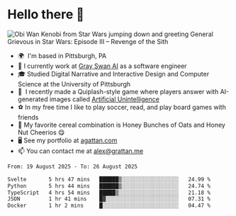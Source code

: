 <!--
**GameDog9988/GameDog9988** is a ✨ _special_ ✨ repository because its `README.md` (this file) appears on your GitHub profile.

Here are some ideas to get you started:

- 🔭 I’m currently working on ...
- 🌱 I’m currently learning ...
- 👯 I’m looking to collaborate on ...
- 🤔 I’m looking for help with ...
- 💬 Ask me about ...
- 📫 How to reach me: ...
- 😄 Pronouns: ...
- ⚡ Fun fact: ...
-->



Hello there 👋
==================================

![Obi Wan Kenobi from Star Wars jumping down and greeting General Grievous in Star Wars: Episode III – Revenge of the Sith](https://github.com/agrattan0820/agrattan0820/assets/51346343/689e56eb-29be-46a5-a079-28ea727b5f7e)


- 🌍  I'm based in Pittsburgh, PA
- 🦢  I currently work at [Gray Swan AI](https://www.grayswan.ai) as a software engineer
- 🎓  Studied Digital Narrative and Interactive Design and Computer Science at the University of Pittsburgh
- 👾  I recently made a Quiplash-style game where players answer with AI-generated images called [Artificial Unintelligence](https://github.com/agrattan0820/artificial-unintelligence)
- ⚽  In my free time I like to play soccer, read, and play board games with friends
- 🥣  My favorite cereal combination is Honey Bunches of Oats and Honey Nut Cheerios 😋
- 🖥️  See my portfolio at [agattan.com](http://agrattan.com/)
- 📫  You can contact me at [alex@grattan.me](mailto:alex@grattan.me)

<!--START_SECTION:waka-->

```txt
From: 19 August 2025 - To: 26 August 2025

Svelte       5 hrs 47 mins   ██████▒░░░░░░░░░░░░░░░░░░   24.99 %
Python       5 hrs 44 mins   ██████▒░░░░░░░░░░░░░░░░░░   24.74 %
TypeScript   4 hrs 54 mins   █████▒░░░░░░░░░░░░░░░░░░░   21.18 %
JSON         1 hr 41 mins    █▓░░░░░░░░░░░░░░░░░░░░░░░   07.31 %
Docker       1 hr 2 mins     █░░░░░░░░░░░░░░░░░░░░░░░░   04.47 %
```

<!--END_SECTION:waka-->
